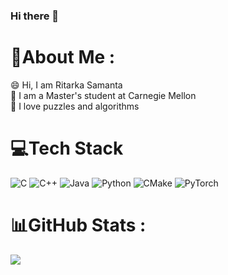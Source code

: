 ### Hi there 👋

<!--
**Ritarka/Ritarka** is a ✨ _special_ ✨ repository because its `README.md` (this file) appears on your GitHub profile.

Here are some ideas to get you started:

- 🔭 I’m currently working on ...
- 🌱 I’m currently learning ...
- 👯 I’m looking to collaborate on ...
- 🤔 I’m looking for help with ...
- 💬 Ask me about ...
- 📫 How to reach me: ...
- 😄 Pronouns: ...
- ⚡ Fun fact: ...
-->

# 💫About Me :
😄 Hi, I am Ritarka Samanta  
🔭 I am a Master's student at Carnegie Mellon   
🌱 I love puzzles and algorithms   
<!-- ⚡ I'm ,currently working on High-Performance Computing and Machine Learning  -->

# 💻Tech Stack
![C](https://img.shields.io/badge/c-%2300599C.svg?style=flat&logo=c&logoColor=white) ![C++](https://img.shields.io/badge/c++-%2300599C.svg?style=flat&logo=c%2B%2B&logoColor=white) ![Java](https://img.shields.io/badge/java-%23ED8B00.svg?style=flat&logo=java&logoColor=white) ![Python](https://img.shields.io/badge/python-3670A0?style=flat&logo=python&logoColor=ffdd54) ![CMake](https://img.shields.io/badge/CMake-%23008FBA.svg?style=flat&logo=cmake&logoColor=white) ![PyTorch](https://img.shields.io/badge/PyTorch-%23EE4C2C.svg?style=flat&logo=PyTorch&logoColor=white)

# 📊GitHub Stats :
<!--![](https://github-readme-stats.vercel.app/api?username=Ritarka&theme=dark&hide_border=false&include_all_commits=false&count_private=false)<br/>
![](https://github-readme-streak-stats.herokuapp.com/?user=Ritarka&theme=dark&hide_border=false)<br/>-->
![](https://github-readme-stats.vercel.app/api/top-langs/?username=Ritarka&theme=dark&hide_border=false&include_all_commits=false&count_private=false&layout=compact)

<!--
### 😂Random Dev Meme
<img src="https://random-memer.herokuapp.com/" width="512px"/>

--->
